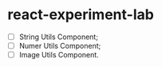 # react-experiment-lab

- [ ] String Utils Component;
- [ ] Numer Utils Component;
- [ ] Image Utils Component.
